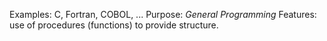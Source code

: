 Examples: C, Fortran, COBOL, ...
Purpose: *General Programming*
Features: use of procedures (functions) to provide structure.